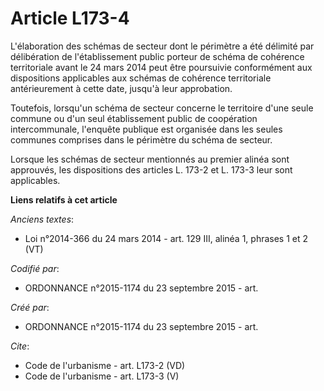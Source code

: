 # Article L173-4

L'élaboration des schémas de secteur dont le périmètre a été délimité par délibération de l'établissement public porteur de
schéma de cohérence territoriale avant le 24 mars 2014 peut être poursuivie conformément aux dispositions applicables aux
schémas de cohérence territoriale antérieurement à cette date, jusqu'à leur approbation. 

Toutefois, lorsqu'un schéma de secteur concerne le territoire d'une seule commune ou d'un seul établissement public de
coopération intercommunale, l'enquête publique est organisée dans les seules communes comprises dans le périmètre du schéma
de secteur. 

Lorsque les schémas de secteur mentionnés au premier alinéa sont approuvés, les dispositions des articles L. 173-2 et L.
173-3 leur sont applicables.

**Liens relatifs à cet article**

_Anciens textes_:

  - Loi n°2014-366 du 24 mars 2014 - art. 129 III, alinéa 1, phrases 1 et 2  (VT)

_Codifié par_:

  - ORDONNANCE n°2015-1174 du 23 septembre 2015 - art.

_Créé par_:

  - ORDONNANCE n°2015-1174 du 23 septembre 2015 - art.

_Cite_:

  - Code de l'urbanisme - art. L173-2 (VD)
  - Code de l'urbanisme - art. L173-3 (V)
